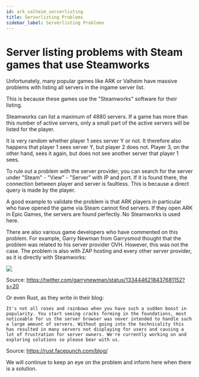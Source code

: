 ```yaml
---
id: ark_valheim_serverlisting
title: Serverlisting Problems
sidebar_label: Serverlisting Problems
---
```


# Server listing problems with Steam games that use Steamworks

Unfortunately, many popular games like ARK or Valheim have massive problems with listing all servers in the ingame server list. 

This is because these games use the "Steamworks" software for their listing. 

Steamworks can list a maximum of 4880 servers. If a game has more than this number of active servers, only a small part of the active servers will be listed for the player. 

It is very random whether player 1 sees server Y or not. 
It therefore also happens that player 1 sees server Y, but player 2 does not. Player 3, on the other hand, sees it again, but does not see another server that player 1 sees.


To rule out a problem with the server provider, you can search for the server under "Steam" - "View" - "Server" with IP and port. If it is found there, the connection between player and server is faultless. This is because a direct query is made by the player.

A good example to validate the problem is that ARK players in particular who have opened the game via Steam cannot find servers. If they open ARK in Epic Games, the servers are found perfectly. No Steamworks is used here.

There are also various game developers who have commented on this problem. For example, Garry Newman from Garrysmod thought that the problem was related to his server provider OVH. However, this was not the case. The problem is also with ZAP hosting and every other server provider, as it is directly with Steamworks:

![](https://screensaver01.zap-hosting.com/index.php/s/TRjt4PYFRaXnJ7z)

Source: https://twitter.com/garrynewman/status/1334446218437681152?s=20

Or even Rust, as they write in their blog:

```
It's not all roses and rainbows when you have such a sudden boost in popularity. You start seeing cracks forming in the foundations, most noticeable for us the server browser was never intended to handle such a large amount of servers. Without going into the technicality this has resulted in many servers not displaying for users and causing a lot of frustration for server owners. We're currently working on and exploring solutions so please bear with us.
```

Source: https://rust.facepunch.com/blog/

We will continue to keep an eye on the problem and inform here when there is a solution.
